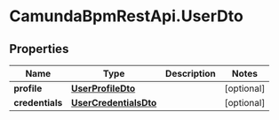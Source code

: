 # CamundaBpmRestApi.UserDto

## Properties

Name | Type | Description | Notes
------------ | ------------- | ------------- | -------------
**profile** | [**UserProfileDto**](UserProfileDto.md) |  | [optional] 
**credentials** | [**UserCredentialsDto**](UserCredentialsDto.md) |  | [optional] 



